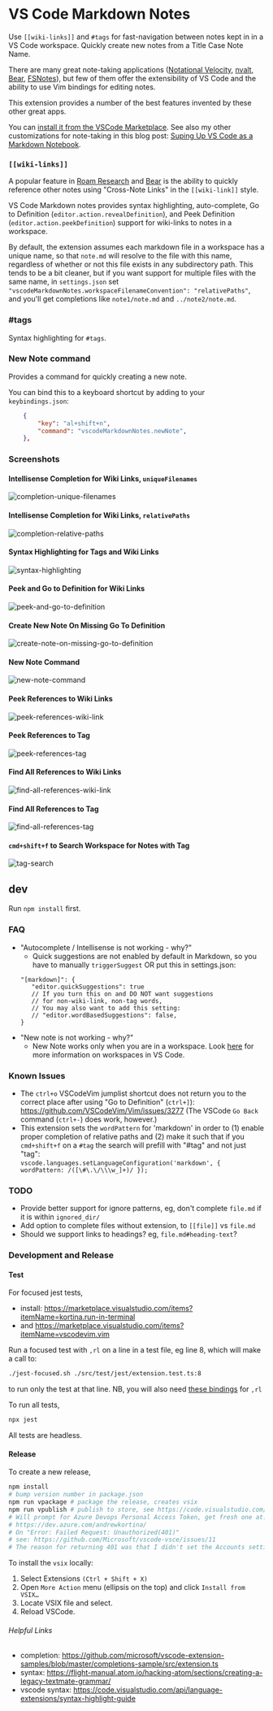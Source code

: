 # VS Code Markdown Notes

Use `[[wiki-links]]` and `#tags` for fast-navigation between notes kept in in a VS Code workspace. Quickly create new notes from a Title Case Note Name.

There are many great note-taking applications ([Notational Velocity](http://notational.net/), [nvalt](https://brettterpstra.com/projects/nvalt/), [Bear](https://bear.app/), [FSNotes](https://fsnot.es/)), but few of them offer the extensibility of VS Code and the ability to use Vim bindings for editing notes.

This extension provides a number of the best features invented by these other great apps.

You can [install it from the VSCode Marketplace](https://marketplace.visualstudio.com/items?itemName=kortina.vscode-markdown-notes). See also my other customizations for note-taking in this blog post: [Suping Up VS Code as a Markdown Notebook](https://kortina.nyc/essays/suping-up-vs-code-as-a-markdown-notebook/).

### `[[wiki-links]]`

A popular feature in [Roam Research](https://roamresearch.com/) and [Bear](https://bear.app/) is the ability to quickly reference other notes using "Cross-Note Links" in the `[[wiki-link]]` style.

VS Code Markdown notes provides syntax highlighting, auto-complete, Go to Definition (`editor.action.revealDefinition`), and Peek Definition (`editor.action.peekDefinition`) support for wiki-links to notes in a workspace.

By default, the extension assumes each markdown file in a workspace has a unique name, so that `note.md` will resolve to the file with this name, regardless of whether or not this file exists in any subdirectory path. This tends to be a bit cleaner, but if you want support for multiple files with the same name, in `settings.json` set `"vscodeMarkdownNotes.workspaceFilenameConvention": "relativePaths"`, and you'll get completions like `note1/note.md` and `../note2/note.md`.

### #tags

Syntax highlighting for `#tags`.

### New Note command

Provides a command for quickly creating a new note.

You can bind this to a keyboard shortcut by adding to your `keybindings.json`:

```json
    {
        "key": "al+shift+n",
        "command": "vscodeMarkdownNotes.newNote",
    },
```

### Screenshots

#### Intellisense Completion for Wiki Links, `uniqueFilenames`

![completion-unique-filenames](demo/completion-unique-filenames.gif)

#### Intellisense Completion for Wiki Links, `relativePaths`

![completion-relative-paths](demo/completion-relative-paths.gif)

#### Syntax Highlighting for Tags and Wiki Links

![syntax-highlighting](demo/syntax-highlighting.png)

#### Peek and Go to Definition for Wiki Links

![peek-and-go-to-definition](demo/peek-and-go-to-definition.gif)

#### Create New Note On Missing Go To Definition

![create-note-on-missing-go-to-definition](demo/create-note-on-missing-go-to-definition.gif)

#### New Note Command

![new-note-command](demo/new-note-command.gif)

#### Peek References to Wiki Links

![peek-references-wiki-link](demo/peek-references-wiki-link.png)

#### Peek References to Tag

![peek-references-tag](demo/peek-references-tag.png)

#### Find All References to Wiki Links

![find-all-references-wiki-link](demo/find-all-references-wiki-link.png)

#### Find All References to Tag

![find-all-references-tag](demo/find-all-references-tag.png)

#### `cmd+shift+f` to Search Workspace for Notes with Tag

![tag-search](demo/tag-search.gif)

## dev

Run `npm install` first.

### FAQ

- "Autocomplete / Intellisense is not working - why?"
  - Quick suggestions are not enabled by default in Markdown, so you have to manually `triggerSuggest` OR put this in settings.json:
  ```
  "[markdown]": {
     "editor.quickSuggestions": true
     // If you turn this on and DO NOT want suggestions
     // for non-wiki-link, non-tag words,
     // You may also want to add this setting:
     // "editor.wordBasedSuggestions": false,
  }
  ```
- "New note is not working - why?"
  - New Note works only when you are in a workspace. Look [here](https://stackoverflow.com/questions/44629890/what-is-a-workspace-in-visual-studio-code) for more information on workspaces in VS Code.

### Known Issues

- The `ctrl+o` VSCodeVim jumplist shortcut does not return you to the correct place after using "Go to Definition" (`ctrl+]`): https://github.com/VSCodeVim/Vim/issues/3277 (The VSCode `Go Back` command (`ctrl+-`) does work, however.)
- This extension sets the `wordPattern` for 'markdown' in order to (1) enable proper completion of relative paths and (2) make it such that if you `cmd+shift+f` on a `#tag` the search will prefill with "#tag" and not just "tag":
  <br />`vscode.languages.setLanguageConfiguration('markdown', { wordPattern: /([\#\.\/\\\w_]+)/ });`

### TODO

- Provide better support for ignore patterns, eg, don't complete `file.md` if it is within `ignored_dir/`
- Add option to complete files without extension, to `[[file]]` vs `file.md`
- Should we support links to headings? eg, `file.md#heading-text`?

### Development and Release

#### Test

For focused jest tests,

- install: https://marketplace.visualstudio.com/items?itemName=kortina.run-in-terminal
- and https://marketplace.visualstudio.com/items?itemName=vscodevim.vim

Run a focused test with `,rl` on a line in a test file, eg line 8, which will make a call to:

```sh
./jest-focused.sh ./src/test/jest/extension.test.ts:8
```

to run only the test at that line. NB, you will also need [these bindings](https://github.com/kortina/dotfiles/blob/e03cea00427ebd3f306ae6a113658934037f7262/vscode/settings.json#L170) for `,rl`

To run all tests,

```sh
npx jest
```

All tests are headless.

#### Release

To create a new release,

```sh
npm install
# bump version number in package.json
npm run vpackage # package the release, creates vsix
npm run vpublish # publish to store, see https://code.visualstudio.com/api/working-with-extensions/publishing-extension
# Will prompt for Azure Devops Personal Access Token, get fresh one at:
# https://dev.azure.com/andrewkortina/
# On "Error: Failed Request: Unauthorized(401)"
# see: https://github.com/Microsoft/vscode-vsce/issues/11
# The reason for returning 401 was that I didn't set the Accounts setting to all accessible accounts.
```

To install the `vsix` locally:

1. Select Extensions `(Ctrl + Shift + X)`
2. Open `More Action` menu (ellipsis on the top) and click `Install from VSIX…`
3. Locate VSIX file and select.
4. Reload VSCode.

###### Helpful Links

- completion: https://github.com/microsoft/vscode-extension-samples/blob/master/completions-sample/src/extension.ts
- syntax: https://flight-manual.atom.io/hacking-atom/sections/creating-a-legacy-textmate-grammar/
- vscode syntax: https://code.visualstudio.com/api/language-extensions/syntax-highlight-guide
